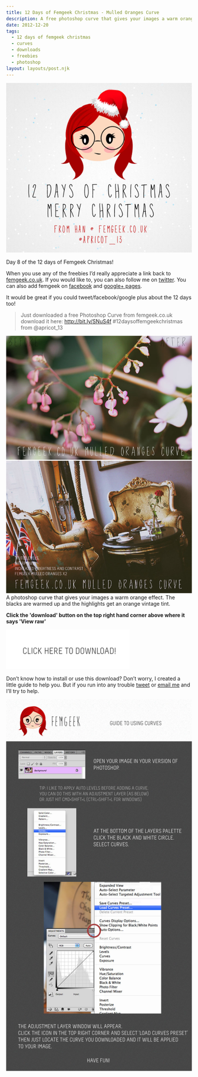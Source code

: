 ```yaml
---
title: 12 Days of Femgeek Christmas - Mulled Oranges Curve
description: A free photoshop curve that gives your images a warm orange effect. The blacks are warmed up and the highlights get an orange vintage tint.
date: 2012-12-20
tags:
  - 12 days of femgeek christmas 
  - curves 
  - downloads 
  - freebies 
  - photoshop
layout: layouts/post.njk
---
```


 


![12 Days of Femgeek Christmas](12daysofchristmas-20201229104139100.jpg)

Day 8 of the 12 days of Femgeek Christmas!

When you use any of the freebies I’d really appreciate a link back to [femgeek.co.uk](http://www.femgeek.co.uk/). If you would like to, you can also follow me on [twitter](https://twitter.com/apricot_13). You can also add femgeek on [facebook](https://www.facebook.com/femgeek.co.uk) and [google+ pages](https://plus.google.com/110396807693668334198/posts).

 

It would be great if you could tweet/facebook/google plus about the 12 days too!

> Just downloaded a free Photoshop Curve from femgeek.co.uk download it here: http://bit.ly/SNuS4f #12daysoffemgeekchristmas from @apricot_13

 

![Mulled Oranges Curve](8254872886_43ee3cd7b7_c.jpg)
![Mulled Oranges Curve](8254872840_173733b2d3_c.jpg)
A photoshop curve that gives your images a warm orange effect. The blacks are warmed up and the highlights get an orange vintage tint.

 
**Click the 'download' button on the top right hand corner above where it says 'View raw'**

[![Femgeek Mulled Oranges Curve](downloadBtn-20201229104139098.jpg)](https://github.com/apricot13/femgeek-static/blob/master/files/FemgeekMulledOrangesCurve.zip)

 

 

Don’t know how to install or use this download? Don’t worry, I created a little guide to help you. But if you run into any trouble [tweet](https://www.twitter.com/apricot_13) or [email me](http://www.femgeek.co.uk/contact) and I’ll try to help.

 

 

![Using Curves](8253938166_fd730d89f2_o.jpg)